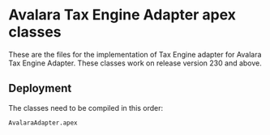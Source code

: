 # Avalara Tax Engine Adapter apex classes

These are the files for the implementation of Tax Engine  adapter for Avalara Tax Engine Adapter.
These classes work on release version 230 and above.

## Deployment

The classes need to be compiled in this order:

```
AvalaraAdapter.apex

```
